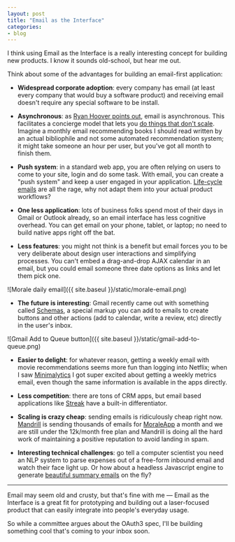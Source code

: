 ```yaml
---
layout: post
title: "Email as the Interface"
categories:
- blog
---
```


I think using Email as the Interface is a really interesting concept for building new
products. I know it sounds old-school, but hear me out.

Think about some of the advantages for building an email-first application:

* **Widespread corporate adoption**: every company has email (at least every company that
would buy a software product) and receiving email doesn't require any special software
to be install.

* **Asynchronous**: as [Ryan Hoover points out][rh], email is asynchronous. This facilitates a
concierge model that lets you [do things that don't scale][pg]. Imagine a monthly email
recommending books I should read written by an actual bibliophile and not some automated
recommendation system; it might take someone an hour per user, but you've got all month
to finish them.

[rh]: http://ryanhoover.me/post/43986871442/email-first-startups
[pg]: http://paulgraham.com/ds.html

* **Push system**: in a standard web app, you are often relying on users to come to your site,
login and do some task. With email, you can create a "push system" and keep a user engaged
in your application. [Life-cycle emails][lc] are all the rage, why not adapt them into your actual
product workflows?

[lc]: https://training.kalzumeus.com/lifecycle-emails

* **One less application**: lots of business folks spend most of their days in Gmail or Outlook
already, so an email interface has less cognitive overhead. You can get email on your phone,
tablet, or laptop; no need to build native apps right off the bat.

* **Less features**: you might not think is a benefit but email forces you to be very deliberate
about design user interactions and simplifying processes. You can't embed a drag-and-drop AJAX
calendar in an email, but you could email someone three date options as links and let them
pick one.

![Morale daily email]({{ site.baseul }}/static/morale-email.png)

* **The future is interesting**: Gmail recently came out with something called [Schemas][sc], a
special markup you can add to emails to create buttons and other actions (add to calendar,
write a review, etc) directly in the user's inbox.

![Gmail Add to Queue button]({{ site.baseul }}/static/gmail-add-to-queue.png)

[sc]: https://developers.google.com/gmail/schemas/reference/one-click-action

* **Easier to delight**: for whatever reason, getting a weekly email with movie recommendations
seems more fun than logging into Netflix; when I saw [Minimalytics][ma] I got super excited about
getting a weekly metrics email, even though the same information is available in the apps
directly.

[ma]: http://www.minimalytics.com/

* **Less competition**: there are tons of CRM apps, but email based applications like [Streak][st] have
a built-in differentiator.

[st]: http://www.streak.com/

* **Scaling is crazy cheap**: sending emails is ridiculously cheap right now. [Mandrill][md] is sending
thousands of emails for [MoraleApp][morale] a month and we are still under the 12k/month free plan
and Mandrill is doing all the hard work of maintaining a positive reputation to avoid landing in spam.

* **Interesting technical challenges**: go tell a computer scientist you need an NLP
system to parse expenses out of a free-form inbound email and watch their face light up. Or how 
about a headless Javascript engine to generate [beautiful summary emails][ps] on the fly?

[ps]: http://blog.parsely.com/post/34241210620/whatever-it-takes

---

Email may seem old and crusty, but that's fine with me &mdash; Email as the Interface is a great
fit for prototyping and building out a laser-focused product that can easily integrate into
people's everyday usage. 

So while a committee argues about the OAuth3 spec, I'll be building something cool that's coming 
to your inbox soon.

[morale]: https://www.moraleapp.com/
[md]: http://mandrill.com/pricing/
[sc]: https://developers.google.com/gmail/schemas/


